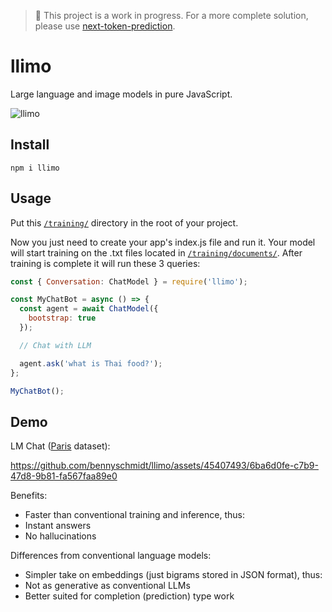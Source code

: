 > 🚧 This project is a work in progress. For a more complete solution, please use [next-token-prediction](https://github.com/bennyschmidt/next-token-prediction).

# llimo

Large language and image models in pure JavaScript.

![llimo](https://github.com/bennyschmidt/llimo/assets/45407493/aaec96e4-52ac-498d-9e3f-eded92862ed6)

## Install

`npm i llimo`

## Usage

Put this [`/training/`](https://github.com/bennyschmidt/llimo/tree/master/training) directory in the root of your project.

Now you just need to create your app's index.js file and run it. Your model will start training on the .txt files located in [`/training/documents/`](https://github.com/bennyschmidt/llimo/tree/master/training/documents). After training is complete it will run these 3 queries:

```javascript
const { Conversation: ChatModel } = require('llimo');

const MyChatBot = async () => {
  const agent = await ChatModel({
    bootstrap: true
  });

  // Chat with LLM

  agent.ask('what is Thai food?');
};

MyChatBot();
```

## Demo

LM Chat ([Paris](https://github.com/bennyschmidt/llimo/blob/master/training/datasets/Paris.js) dataset):

https://github.com/bennyschmidt/llimo/assets/45407493/6ba6d0fe-c7b9-47d8-9b81-fa567faa89e0

Benefits:

- Faster than conventional training and inference, thus:
- Instant answers
- No hallucinations

Differences from conventional language models:

- Simpler take on embeddings (just bigrams stored in JSON format), thus:
- Not as generative as conventional LLMs
- Better suited for completion (prediction) type work 
